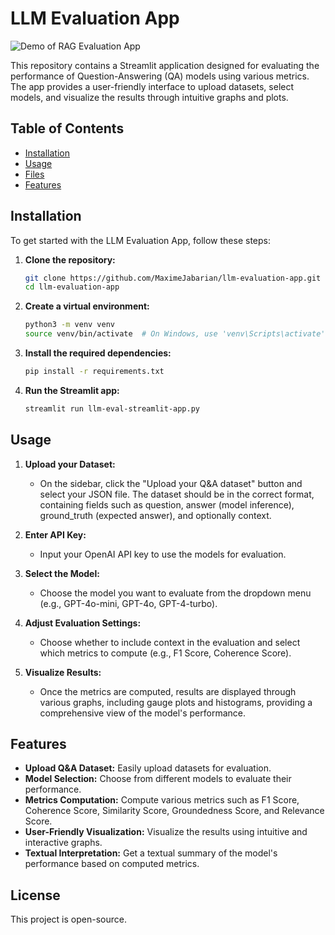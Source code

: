 # LLM Evaluation App
![Demo of RAG Evaluation App](demo_fast.gif)

This repository contains a Streamlit application designed for evaluating the performance of Question-Answering (QA) models using various metrics. The app provides a user-friendly interface to upload datasets, select models, and visualize the results through intuitive graphs and plots.

## Table of Contents

- [Installation](#installation)
- [Usage](#usage)
- [Files](#files)
- [Features](#features)

## Installation

To get started with the LLM Evaluation App, follow these steps:

1. **Clone the repository:**

   ```bash
   git clone https://github.com/MaximeJabarian/llm-evaluation-app.git
   cd llm-evaluation-app
   ```

2. **Create a virtual environment:**

   ```bash
   python3 -m venv venv
   source venv/bin/activate  # On Windows, use 'venv\Scripts\activate'
   ```

3. **Install the required dependencies:**

   ```bash
   pip install -r requirements.txt
   ```

4. **Run the Streamlit app:**

   ```bash
   streamlit run llm-eval-streamlit-app.py
   ```

## Usage

1. **Upload your Dataset:**
   - On the sidebar, click the "Upload your Q&A dataset" button and select your JSON file. The dataset should be in the correct format, containing fields such as question, answer (model inference), ground_truth (expected answer), and optionally context.

2. **Enter API Key:**
   - Input your OpenAI API key to use the models for evaluation.

3. **Select the Model:**
   - Choose the model you want to evaluate from the dropdown menu (e.g., GPT-4o-mini, GPT-4o, GPT-4-turbo).

4. **Adjust Evaluation Settings:**
   - Choose whether to include context in the evaluation and select which metrics to compute (e.g., F1 Score, Coherence Score).

5. **Visualize Results:**
   - Once the metrics are computed, results are displayed through various graphs, including gauge plots and histograms, providing a comprehensive view of the model's performance.


## Features

- **Upload Q&A Dataset:** Easily upload datasets for evaluation.
- **Model Selection:** Choose from different models to evaluate their performance.
- **Metrics Computation:** Compute various metrics such as F1 Score, Coherence Score, Similarity Score, Groundedness Score, and Relevance Score.
- **User-Friendly Visualization:** Visualize the results using intuitive and interactive graphs.
- **Textual Interpretation:** Get a textual summary of the model's performance based on computed metrics.

## License

This project is open-source.

